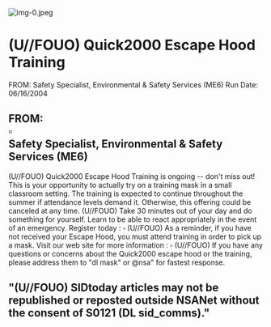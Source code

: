 ![img-0.jpeg](img-0.jpeg)

# (U//FOUO) Quick2000 Escape Hood Training 

FROM: Safety Specialist, Environmental \& Safety Services (ME6)
Run Date: 06/16/2004

## FROM: <br> $\square$ <br> Safety Specialist, Environmental \& Safety Services (ME6)

(U//FOUO) Quick2000 Escape Hood Training is ongoing -- don't miss out! This is your opportunity to actually try on a training mask in a small classroom setting. The training is expected to continue throughout the summer if attendance levels demand it. Otherwise, this offering could be canceled at any time.
(U//FOUO) Take 30 minutes out of your day and do something for yourself. Learn to be able to react appropriately in the event of an emergency. Register today :
$\square$
(U//FOUO) As a reminder, if you have not received your Escape Hood, you must attend training in order to pick up a mask. Visit our web site for more information :
$\square$
(U//FOUO) If you have any questions or concerns about the Quick2000 escape hood or the training, please address them to "dl mask" or @nsa" for fastest response.

## "(U//FOUO) SIDtoday articles may not be republished or reposted outside NSANet without the consent of S0121 (DL sid_comms)."
